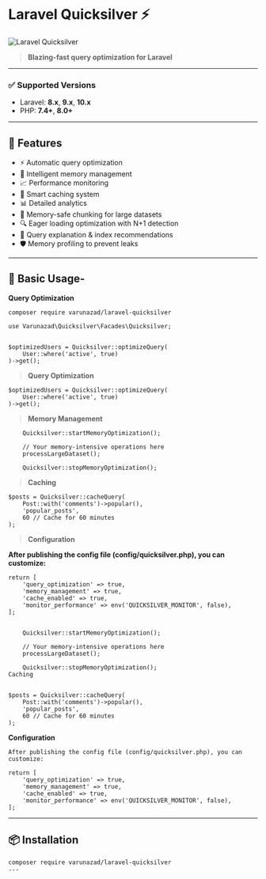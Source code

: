 # Laravel Quicksilver ⚡

![Laravel Quicksilver](https://via.placeholder.com/150x50?text=Quicksilver)

> **Blazing-fast query optimization for Laravel**

---

### ✅ Supported Versions

- Laravel: **8.x**, **9.x**, **10.x**
- PHP: **7.4+**, **8.0+**

---

## 🚀 Features

- ⚡ Automatic query optimization  
- 💾 Intelligent memory management  
- 📈 Performance monitoring  
- 🔄 Smart caching system  
- 📊 Detailed analytics  
- 🧠 Memory-safe chunking for large datasets  
- 🔍 Eager loading optimization with N+1 detection  
- 🧮 Query explanation & index recommendations  
- 🛡️ Memory profiling to prevent leaks  

---

## 🚀 Basic Usage-

   **Query Optimization**
    
    composer require varunazad/laravel-quicksilver

    use Varunazad\Quicksilver\Facades\Quicksilver;

   
    $optimizedUsers = Quicksilver::optimizeQuery(
        User::where('active', true)
    )->get();
    
  >  **Query Optimization**
   
           
    $optimizedUsers = Quicksilver::optimizeQuery(
        User::where('active', true)
    )->get();

   >  **Memory Management**
        
        Quicksilver::startMemoryOptimization();

        // Your memory-intensive operations here
        processLargeDataset();

        Quicksilver::stopMemoryOptimization();

  >  **Caching**
      
    $posts = Quicksilver::cacheQuery(
        Post::with('comments')->popular(),
        'popular_posts',
        60 // Cache for 60 minutes
    );

  >  **Configuration**
   

  **After publishing the config file (config/quicksilver.php), you can customize:**

    return [
        'query_optimization' => true,
        'memory_management' => true,
        'cache_enabled' => true,
        'monitor_performance' => env('QUICKSILVER_MONITOR', false),
    ];
  
   
        Quicksilver::startMemoryOptimization();

        // Your memory-intensive operations here
        processLargeDataset();

        Quicksilver::stopMemoryOptimization();
    Caching

   
    $posts = Quicksilver::cacheQuery(
        Post::with('comments')->popular(),
        'popular_posts',
        60 // Cache for 60 minutes
    );

  **Configuration**

    After publishing the config file (config/quicksilver.php), you can customize:

    return [
        'query_optimization' => true,
        'memory_management' => true,
        'cache_enabled' => true,
        'monitor_performance' => env('QUICKSILVER_MONITOR', false),
    ];

---


## 📦 Installation

```bash
composer require varunazad/laravel-quicksilver
---



